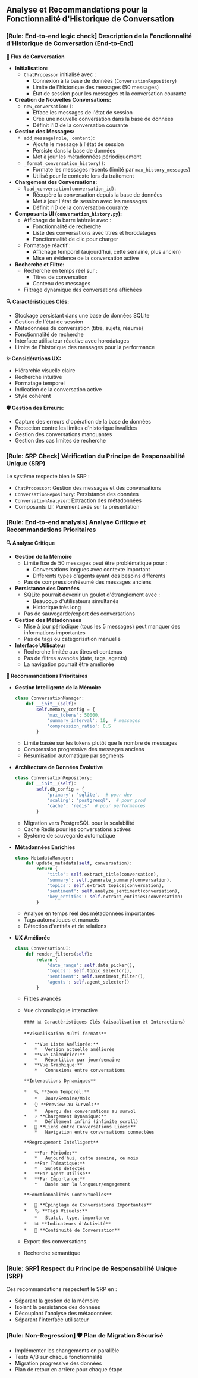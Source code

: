 ## Analyse et Recommandations pour la Fonctionnalité d'Historique de Conversation

### [Rule: End-to-end logic check] Description de la Fonctionnalité d'Historique de Conversation (End-to-End)

**🔄 Flux de Conversation**

* **Initialisation:**
  * `ChatProcessor` initialisé avec :
    * Connexion à la base de données (`ConversationRepository`)
    * Limite de l'historique des messages (50 messages)
    * État de session pour les messages et la conversation courante
* **Création de Nouvelles Conversations:**
  * `new_conversation()`:
    * Efface les messages de l'état de session
    * Crée une nouvelle conversation dans la base de données
    * Définit l'ID de la conversation courante
* **Gestion des Messages:**
  * `add_message(role, content)`:
    * Ajoute le message à l'état de session
    * Persiste dans la base de données
    * Met à jour les métadonnées périodiquement
  * `_format_conversation_history()`:
    * Formate les messages récents (limité par `max_history_messages`)
    * Utilisé pour le contexte lors du traitement
* **Chargement des Conversations:**
  * `load_conversation(conversation_id)`:
    * Récupère la conversation depuis la base de données
    * Met à jour l'état de session avec les messages
    * Définit l'ID de la conversation courante
* **Composants UI (`conversation_history.py`):**
  * Affichage de la barre latérale avec :
    * Fonctionnalité de recherche
    * Liste des conversations avec titres et horodatages
    * Fonctionnalité de clic pour charger
  * Formatage réactif :
    * Affichage temporel (aujourd'hui, cette semaine, plus ancien)
    * Mise en évidence de la conversation active
* **Recherche et Filtre:**
  * Recherche en temps réel sur :
    * Titres de conversation
    * Contenu des messages
  * Filtrage dynamique des conversations affichées

**🔍 Caractéristiques Clés:**

* Stockage persistant dans une base de données SQLite
* Gestion de l'état de session
* Métadonnées de conversation (titre, sujets, résumé)
* Fonctionnalité de recherche
* Interface utilisateur réactive avec horodatages
* Limite de l'historique des messages pour la performance

**✨ Considérations UX:**

* Hiérarchie visuelle claire
* Recherche intuitive
* Formatage temporel
* Indication de la conversation active
* Style cohérent

**🛡️ Gestion des Erreurs:**

* Capture des erreurs d'opération de la base de données
* Protection contre les limites d'historique invalides
* Gestion des conversations manquantes
* Gestion des cas limites de recherche

### [Rule: SRP Check] Vérification du Principe de Responsabilité Unique (SRP)

Le système respecte bien le SRP :

* `ChatProcessor`: Gestion des messages et des conversations
* `ConversationRepository`: Persistance des données
* `ConversationAnalyzer`: Extraction des métadonnées
* Composants UI: Purement axés sur la présentation

### [Rule: End-to-end analysis] Analyse Critique et Recommandations Prioritaires

**🔍 Analyse Critique**

* **Gestion de la Mémoire**
  * Limite fixe de 50 messages peut être problématique pour :
    * Conversations longues avec contexte important
    * Différents types d'agents ayant des besoins différents
  * Pas de compression/résumé des messages anciens
* **Persistance des Données**
  * SQLite pourrait devenir un goulot d'étranglement avec :
    * Beaucoup d'utilisateurs simultanés
    * Historique très long
  * Pas de sauvegarde/export des conversations
* **Gestion des Métadonnées**
  * Mise à jour périodique (tous les 5 messages) peut manquer des informations importantes
  * Pas de tags ou catégorisation manuelle
* **Interface Utilisateur**
  * Recherche limitée aux titres et contenus
  * Pas de filtres avancés (date, tags, agents)
  * La navigation pourrait être améliorée

**🚀 Recommandations Prioritaires**

* **Gestion Intelligente de la Mémoire**

    ```python
    class ConversationManager:
        def __init__(self):
            self.memory_config = {
                'max_tokens': 50000,
                'summary_interval': 10,  # messages
                'compression_ratio': 0.5
            }
    ```

  * Limite basée sur les tokens plutôt que le nombre de messages
  * Compression progressive des messages anciens
  * Résumisation automatique par segments
* **Architecture de Données Évolutive**

    ```python
    class ConversationRepository:
        def __init__(self):
            self.db_config = {
                'primary': 'sqlite',  # pour dev
                'scaling': 'postgresql',  # pour prod
                'cache': 'redis'  # pour performances
            }
    ```

  * Migration vers PostgreSQL pour la scalabilité
  * Cache Redis pour les conversations actives
  * Système de sauvegarde automatique
* **Métadonnées Enrichies**

    ```python
    class MetadataManager:
        def update_metadata(self, conversation):
            return {
                'title': self.extract_title(conversation),
                'summary': self.generate_summary(conversation),
                'topics': self.extract_topics(conversation),
                'sentiment': self.analyze_sentiment(conversation),
                'key_entities': self.extract_entities(conversation)
            }
    ```

  * Analyse en temps réel des métadonnées importantes
  * Tags automatiques et manuels
  * Détection d'entités et de relations
* **UX Améliorée**

    ```python
    class ConversationUI:
        def render_filters(self):
            return {
                'date_range': self.date_picker(),
                'topics': self.topic_selector(),
                'sentiment': self.sentiment_filter(),
                'agents': self.agent_selector()
            }
    ```

  * Filtres avancés
  * Vue chronologique interactive

        #### 📊 Caractéristiques Clés (Visualisation et Interactions)

        **Visualisation Multi-formats**

        *   **Vue Liste Améliorée:**
            *   Version actuelle améliorée
        *   **Vue Calendrier:**
            *   Répartition par jour/semaine
        *   **Vue Graphique:**
            *   Connexions entre conversations

        **Interactions Dynamiques**

        *   🔍 **Zoom Temporel:**
            *   Jour/Semaine/Mois
        *   👆 **Preview au Survol:**
            *   Aperçu des conversations au survol
        *   ⚡ **Chargement Dynamique:**
            *   Défilement infini (infinite scroll)
        *   🔗 **Liens entre Conversations Liées:**
            *   Navigation entre conversations connectées

        **Regroupement Intelligent**

        *   **Par Période:**
            *   Aujourd'hui, cette semaine, ce mois
        *   **Par Thématique:**
            *   Sujets détectés
        *   **Par Agent Utilisé**
        *   **Par Importance:**
            *   Basée sur la longueur/engagement

        **Fonctionnalités Contextuelles**

        *   📌 **Épinglage de Conversations Importantes**
        *   🏷️ **Tags Visuels:**
            *   Statut, type, importance
        *   📊 **Indicateurs d'Activité**
        *   🔄 **Continuité de Conversation**

  * Export des conversations
  * Recherche sémantique

### [Rule: SRP] Respect du Principe de Responsabilité Unique (SRP)

Ces recommandations respectent le SRP en :

* Séparant la gestion de la mémoire
* Isolant la persistance des données
* Découplant l'analyse des métadonnées
* Séparant l'interface utilisateur

### [Rule: Non-Regression] 🛡️ Plan de Migration Sécurisé

* Implémenter les changements en parallèle
* Tests A/B sur chaque fonctionnalité
* Migration progressive des données
* Plan de retour en arrière pour chaque étape
